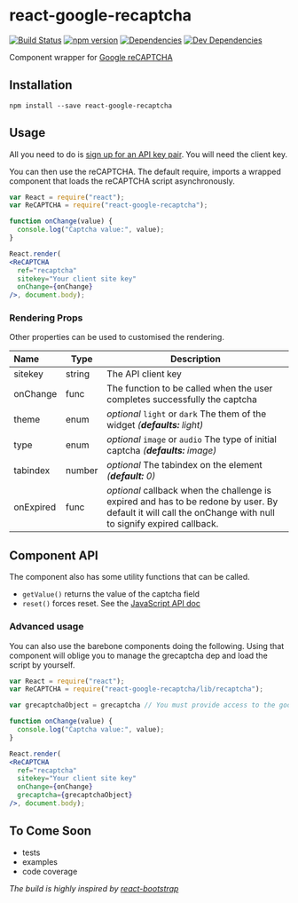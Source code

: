 # react-google-recaptcha

[![Build Status][travis.img]][travis.url]
[![npm version][npm.img]][npm.url]
[![Dependencies][deps.img]][deps.url]
[![Dev Dependencies][devdeps.img]][devdeps.url]

Component wrapper for [Google reCAPTCHA][reCAPTCHA]

## Installation

```shell
npm install --save react-google-recaptcha
```

## Usage

All you need to do is [sign up for an API key pair][signup]. You will need the client key.

You can then use the reCAPTCHA. The default require, imports a wrapped component that loads the reCAPTCHA script asynchronously.

```jsx
var React = require("react");
var ReCAPTCHA = require("react-google-recaptcha");

function onChange(value) {
  console.log("Captcha value:", value);
}

React.render(
<ReCAPTCHA
  ref="recaptcha"
  sitekey="Your client site key"
  onChange={onChange}
/>, document.body);
```

### Rendering Props

Other properties can be used to customised the rendering.

| Name | Type | Description |
|:---- | ---- | ------ |
| sitekey | string | The API client key |
| onChange | func | The function to be called when the user completes successfully the captcha |
| theme | enum | *optional* `light` or `dark` The them of the widget *(__defaults:__ light)*
| type | enum | *optional* `image` or `audio` The type of initial captcha *(__defaults:__ image)*
| tabindex | number | *optional* The tabindex on the element *(__default:__ 0)*
| onExpired | func | *optional* callback when the challenge is expired and has to be redone by user. By default it will call the onChange with null to signify expired callback. |

## Component API

The component also has some utility functions that can be called.

- `getValue()` returns the value of the captcha field
- `reset()` forces reset. See the [JavaScript API doc][js_api]

### Advanced usage

You can also use the barebone components doing the following. Using that component will oblige you to manage the grecaptcha dep and load the script by yourself.

```jsx
var React = require("react");
var ReCAPTCHA = require("react-google-recaptcha/lib/recaptcha");

var grecaptchaObject = grecaptcha // You must provide access to the google grecaptcha object.

function onChange(value) {
  console.log("Captcha value:", value);
}

React.render(
<ReCAPTCHA
  ref="recaptcha"
  sitekey="Your client site key"
  onChange={onChange}
  grecaptcha={grecaptchaObject}
/>, document.body);
```



## To Come Soon
- tests
- examples
- code coverage

*The build is highly inspired by [react-bootstrap][rb]*

[travis.img]: https://travis-ci.org/dozoisch/react-google-recaptcha.svg?branch=master
[travis.url]: https://travis-ci.org/dozoisch/react-google-recaptcha
[npm.img]: https://badge.fury.io/js/react-google-recaptcha.svg
[npm.url]: http://badge.fury.io/js/react-google-recaptcha
[deps.img]: https://david-dm.org/dozoisch/react-google-recaptcha.svg
[deps.url]: https://david-dm.org/dozoisch/react-google-recaptcha
[devdeps.img]: https://david-dm.org/dozoisch/react-google-recaptcha/dev-status.svg
[devdeps.url]: https://david-dm.org/dozoisch/react-google-recaptcha#info=devDependencies

[reCAPTCHA]: https://www.google.com/recaptcha
[signup]: http://www.google.com/recaptcha/admin
[docs]: https://developers.google.com/recaptcha
[js_api]: https://developers.google.com/recaptcha/docs/display#js_api
[rb]: https://github.com/react-bootstrap/react-bootstrap/

